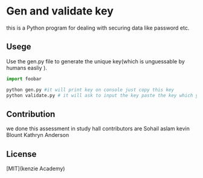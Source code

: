 # Gen and validate key 

this is a Python program  for dealing with securing data like password etc.

## Usege

Use the gen.py file to generate the unique key(which is unguessable by humans easliy ).

```python
import foobar

python gen.py #it will print key on console just copy this key
python validate.py # it will ask to input the key paste the key which you copied from console. it will returns 'True' or 'False' if the key is orignal otherwise it will return false
```

## Contribution
we done this assessment in study hall 
contributors are 
Sohail aslam
kevin Blount
Kathryn Anderson



## License
[MIT](kenzie Academy)